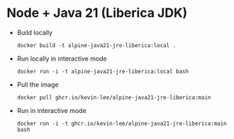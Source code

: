 # Node + Java 21 (Liberica JDK)

* Build locally
  ```shell
  docker build -t alpine-java21-jre-liberica:local .
  ```

* Run locally in interactive mode
  ```shell
  docker run -i -t alpine-java21-jre-liberica:local bash
  ```

* Pull the image
  ```shell
  docker pull ghcr.io/kevin-lee/alpine-java21-jre-liberica:main
  ```

* Run in interactive mode
  ```shell
  docker run -i -t ghcr.io/kevin-lee/alpine-java21-jre-liberica:main bash
  ```
